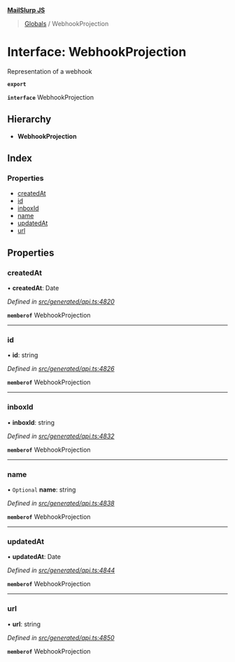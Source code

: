 **[MailSlurp JS](../README.md)**

> [Globals](../README.md) / WebhookProjection

# Interface: WebhookProjection

Representation of a webhook

**`export`** 

**`interface`** WebhookProjection

## Hierarchy

* **WebhookProjection**

## Index

### Properties

* [createdAt](webhookprojection.md#createdat)
* [id](webhookprojection.md#id)
* [inboxId](webhookprojection.md#inboxid)
* [name](webhookprojection.md#name)
* [updatedAt](webhookprojection.md#updatedat)
* [url](webhookprojection.md#url)

## Properties

### createdAt

•  **createdAt**: Date

*Defined in [src/generated/api.ts:4820](https://github.com/mailslurp/mailslurp-client/blob/6b679b8/src/generated/api.ts#L4820)*

**`memberof`** WebhookProjection

___

### id

•  **id**: string

*Defined in [src/generated/api.ts:4826](https://github.com/mailslurp/mailslurp-client/blob/6b679b8/src/generated/api.ts#L4826)*

**`memberof`** WebhookProjection

___

### inboxId

•  **inboxId**: string

*Defined in [src/generated/api.ts:4832](https://github.com/mailslurp/mailslurp-client/blob/6b679b8/src/generated/api.ts#L4832)*

**`memberof`** WebhookProjection

___

### name

• `Optional` **name**: string

*Defined in [src/generated/api.ts:4838](https://github.com/mailslurp/mailslurp-client/blob/6b679b8/src/generated/api.ts#L4838)*

**`memberof`** WebhookProjection

___

### updatedAt

•  **updatedAt**: Date

*Defined in [src/generated/api.ts:4844](https://github.com/mailslurp/mailslurp-client/blob/6b679b8/src/generated/api.ts#L4844)*

**`memberof`** WebhookProjection

___

### url

•  **url**: string

*Defined in [src/generated/api.ts:4850](https://github.com/mailslurp/mailslurp-client/blob/6b679b8/src/generated/api.ts#L4850)*

**`memberof`** WebhookProjection
